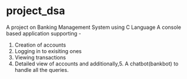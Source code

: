 # project_dsa
A project on Banking Management System using C Language 
A console based application supporting - 
1. Creation of accounts 
2. Logging in to exisiting ones
3. Viewing transactions
4. Detailed view of accounts
and additionally,5. A chatbot(bankbot) to handle all the queries.
